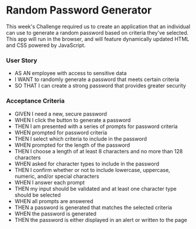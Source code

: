 # Random Password Generator
This week's Challenge required us to create an application that an individual can use to generate a random password based on criteria they've selected. This app will run in the browser, and will feature dynamically updated HTML and CSS powered by JavaScript. 

### User Story
* AS AN employee with access to sensitive data
* I WANT to randomly generate a password that meets certain criteria
* SO THAT I can create a strong password that provides greater security

### Acceptance Criteria
* GIVEN I need a new, secure password
* WHEN I click the button to generate a password
* THEN I am presented with a series of prompts for password criteria
* WHEN prompted for password criteria
* THEN I select which criteria to include in the password
* WHEN prompted for the length of the password
* THEN I choose a length of at least 8 characters and no more than 128 characters
* WHEN asked for character types to include in the password
* THEN I confirm whether or not to include lowercase, uppercase, numeric, and/or special characters
* WHEN I answer each prompt
* THEN my input should be validated and at least one character type should be selected
* WHEN all prompts are answered
* THEN a password is generated that matches the selected criteria
* WHEN the password is generated
* THEN the password is either displayed in an alert or written to the page